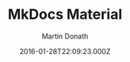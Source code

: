 ---
title: MkDocs Material
github: https://github.com/squidfunk/mkdocs-material
demo: https://squidfunk.github.io/mkdocs-material/
author: Martin Donath
ssg:
  - MkDocs
cms:
  - Markdown
date: 2016-01-28T22:09:23.000Z
description: A Material Design theme for MkDocs
draft: true
publish_date: '2016-01-28T22:09:23Z'
github_star: 12482
github_fork: 2735
update_date: '2023-01-21T17:04:30Z'
---